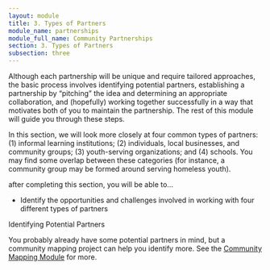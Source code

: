 ```yaml
---
layout: module
title: 3. Types of Partners
module_name: partnerships
module_full_name: Community Partnerships
section: 3. Types of Partners
subsection: three
---
```


Although each partnership will be unique and require tailored approaches, the basic process involves identifying potential partners, establishing a partnership by “pitching” the idea and determining an appropriate collaboration, and (hopefully) working together successfully in a way that motivates both of you to maintain the partnership. The rest of this module will guide you through these steps. 

In this section, we will look more closely at four common types of partners: (1) informal learning institutions; (2) individuals, local businesses, and community groups; (3) youth-serving organizations; and (4) schools. You may find some overlap between these categories (for instance, a community group may be formed around serving homeless youth).

<div class="objectives">
	<p>after completing this section, you will be able to...</p>
	<ul>
  		<li>Identify the opportunities and challenges involved in working with four different types of partners</li>
	</ul>
</div>

<div class="tips">
	<p class="box-title">Identifying Potential Partners</p>
	<p>You probably already have some potential partners in mind, but a community mapping project can help you identify more. See the <a href="../communitymapping/index.html">Community Mapping Module</a> for more.</p>
</div>